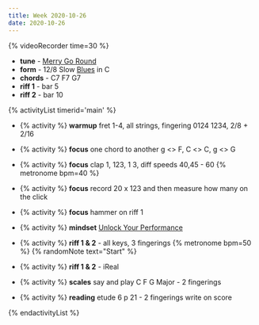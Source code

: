 ```yaml
---
title: Week 2020-10-26
date: 2020-10-26
---
```


{% videoRecorder time=30 %}

- **tune** - [Merry Go Round](/tunes/merry-go-round)
- **form** - 12/8 Slow [Blues](/activities/twelve-bar-blues/) in C
- **chords** - C7 F7 G7
- **riff 1** - bar 5
- **riff 2** - bar 10

{% activityList timerid='main' %}

- {% activity %} **warmup** fret 1-4, all strings, fingering 0124 1234, 2/8 + 2/16
- {% activity %} **focus** one chord to another g <> F, C <> C, g <> G
- {% activity %} **focus** clap 1, 123, 1 3, diff speeds 40,45 - 60 {% metronome bpm=40 %}
- {% activity %} **focus** record 20 x 123 and then measure how many on the click
- {% activity %} **focus** hammer on riff 1
- {% activity %} **mindset** [Unlock Your Performance](/activities/unlock-your-performance/)

- {% activity %} **riff 1 & 2** - all keys, 3 fingerings {% metronome bpm=50 %} {% randomNote text="Start" %}
- {% activity %} **riff 1 & 2** - iReal
- {% activity %} **scales** say and play C F G Major - 2 fingerings
- {% activity %} **reading** etude 6 p 21 - 2 fingerings write on score

{% endactivityList %}

